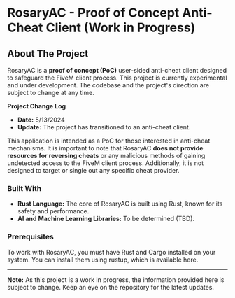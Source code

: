 # RosaryAC - Proof of Concept Anti-Cheat Client (Work in Progress)

## About The Project

RosaryAC is a **proof of concept (PoC)** user-sided anti-cheat client designed to safeguard the FiveM client process. This project is currently experimental and under development. The codebase and the project's direction are subject to change at any time.

**Project Change Log**
- **Date:** 5/13/2024
- **Update:** The project has transitioned to an anti-cheat client.

This application is intended as a PoC for those interested in anti-cheat mechanisms. It is important to note that RosaryAC **does not provide resources for reversing cheats** or any malicious methods of gaining undetected access to the FiveM client process. Additionally, it is not designed to target or single out any specific cheat provider.

### Built With

- **Rust Language:** The core of RosaryAC is built using Rust, known for its safety and performance.
- **AI and Machine Learning Libraries:** To be determined (TBD).

### Prerequisites

To work with RosaryAC, you must have Rust and Cargo installed on your system. You can install them using rustup, which is available here.

---

**Note:** As this project is a work in progress, the information provided here is subject to change. Keep an eye on the repository for the latest updates.
